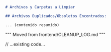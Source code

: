 ```markdown
# Archivos y Carpetas a Limpiar

## Archivos Duplicados/Obsoletos Encontrados:

... (contenido resumido)

```
"""
Moved from frontend/CLEANUP_LOG.md
"""

// ...existing code...
